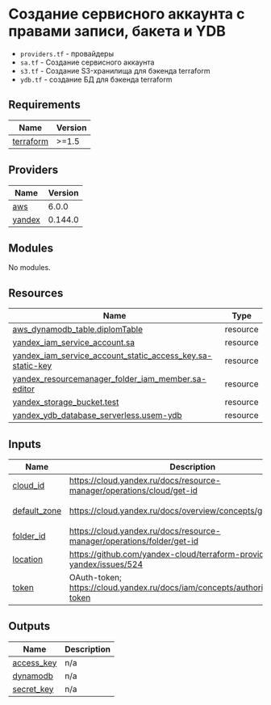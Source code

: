 # Создание сервисного аккаунта с правами записи, бакета и YDB

- `providers.tf` - провайдеры
- `sa.tf` - Создание сервисного аккаунта
- `s3.tf` - Создание S3-хранилища для бэкенда terraform
- `ydb.tf` - создание БД для бэкенда terraform

## Requirements

| Name | Version |
|------|---------|
| <a name="requirement_terraform"></a> [terraform](#requirement\_terraform) | >=1.5 |

## Providers

| Name | Version |
|------|---------|
| <a name="provider_aws"></a> [aws](#provider\_aws) | 6.0.0 |
| <a name="provider_yandex"></a> [yandex](#provider\_yandex) | 0.144.0 |

## Modules

No modules.

## Resources

| Name | Type |
|------|------|
| [aws_dynamodb_table.diplomTable](https://registry.terraform.io/providers/hashicorp/aws/latest/docs/resources/dynamodb_table) | resource |
| [yandex_iam_service_account.sa](https://registry.terraform.io/providers/yandex-cloud/yandex/latest/docs/resources/iam_service_account) | resource |
| [yandex_iam_service_account_static_access_key.sa-static-key](https://registry.terraform.io/providers/yandex-cloud/yandex/latest/docs/resources/iam_service_account_static_access_key) | resource |
| [yandex_resourcemanager_folder_iam_member.sa-editor](https://registry.terraform.io/providers/yandex-cloud/yandex/latest/docs/resources/resourcemanager_folder_iam_member) | resource |
| [yandex_storage_bucket.test](https://registry.terraform.io/providers/yandex-cloud/yandex/latest/docs/resources/storage_bucket) | resource |
| [yandex_ydb_database_serverless.usem-ydb](https://registry.terraform.io/providers/yandex-cloud/yandex/latest/docs/resources/ydb_database_serverless) | resource |

## Inputs

| Name | Description | Type | Default | Required |
|------|-------------|------|---------|:--------:|
| <a name="input_cloud_id"></a> [cloud\_id](#input\_cloud\_id) | https://cloud.yandex.ru/docs/resource-manager/operations/cloud/get-id | `string` | n/a | yes |
| <a name="input_default_zone"></a> [default\_zone](#input\_default\_zone) | https://cloud.yandex.ru/docs/overview/concepts/geo-scope | `string` | `"ru-central1-a"` | no |
| <a name="input_folder_id"></a> [folder\_id](#input\_folder\_id) | https://cloud.yandex.ru/docs/resource-manager/operations/folder/get-id | `string` | n/a | yes |
| <a name="input_location"></a> [location](#input\_location) | https://github.com/yandex-cloud/terraform-provider-yandex/issues/524 | `string` | `"ru-central1"` | no |
| <a name="input_token"></a> [token](#input\_token) | OAuth-token; https://cloud.yandex.ru/docs/iam/concepts/authorization/oauth-token | `string` | n/a | yes |

## Outputs

| Name | Description |
|------|-------------|
| <a name="output_access_key"></a> [access\_key](#output\_access\_key) | n/a |
| <a name="output_dynamodb"></a> [dynamodb](#output\_dynamodb) | n/a |
| <a name="output_secret_key"></a> [secret\_key](#output\_secret\_key) | n/a |